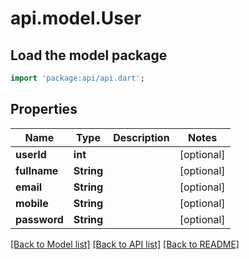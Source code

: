 # api.model.User

## Load the model package
```dart
import 'package:api/api.dart';
```

## Properties
Name | Type | Description | Notes
------------ | ------------- | ------------- | -------------
**userId** | **int** |  | [optional] 
**fullname** | **String** |  | [optional] 
**email** | **String** |  | [optional] 
**mobile** | **String** |  | [optional] 
**password** | **String** |  | [optional] 

[[Back to Model list]](../README.md#documentation-for-models) [[Back to API list]](../README.md#documentation-for-api-endpoints) [[Back to README]](../README.md)



